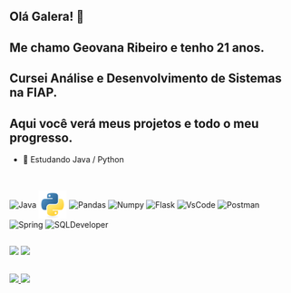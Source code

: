 ## Olá Galera! 👋

## Me chamo Geovana Ribeiro e tenho 21 anos.
## Cursei Análise e Desenvolvimento de Sistemas na FIAP.
## Aqui você verá meus projetos e todo o meu progresso.


- 🌱 Estudando Java / Python

##

<div style="display: inline_block"><br>
  <img align="center" alt="Java" height="75" width="75" src="https://cdn.jsdelivr.net/gh/devicons/devicon@latest/icons/java/java-original-wordmark.svg">
  <img align="center" alt="Python" height="50" width="50" src="https://raw.githubusercontent.com/devicons/devicon/master/icons/python/python-original.svg">
  <img align="center" alt="Pandas" height="50" width="50" src="https://cdn.jsdelivr.net/gh/devicons/devicon@latest/icons/pandas/pandas-original-wordmark.svg" />
  <img align="center" alt="Numpy" height="50" width="50" src="https://cdn.jsdelivr.net/gh/devicons/devicon@latest/icons/numpy/numpy-original.svg" />
  <img align="center" alt="Flask" height="50" width="50" src="https://cdn.jsdelivr.net/gh/devicons/devicon@latest/icons/flask/flask-original-wordmark.svg" />
  <img align="center" alt="VsCode" height="50" width="50" src="https://cdn.jsdelivr.net/gh/devicons/devicon/icons/vscode/vscode-original-wordmark.svg">
  <img align="center" alt="Postman" height="50" width="50" src="https://cdn.jsdelivr.net/gh/devicons/devicon@latest/icons/postman/postman-original.svg">
  <img align="center" alt="Spring" height="50" width="50" src="https://cdn.jsdelivr.net/gh/devicons/devicon@latest/icons/spring/spring-original-wordmark.svg">
  <img align="center" alt="SQLDeveloper" height="50" width="50" src="https://cdn.jsdelivr.net/gh/devicons/devicon@latest/icons/sqldeveloper/sqldeveloper-original.svg">
</div>

##

<div> 
  <a href="geovana.ribeiro.d.s@gmail.com"><img src="https://img.shields.io/badge/-Gmail-%23333?style=for-the-badge&logo=gmail&logoColor=white" target="_blank"></a>
  <a href="https://www.linkedin.com/in/geovana-ribeiro-silva/" target="_blank"><img src="https://img.shields.io/badge/LinkedIn-0077B5?style=for-the-badge&logo=linkedin&logoColor=white" target="_blank" ></a> 
</div>

##

<div>
  <a href="https:https://github.com/GEOVANAAPROGRAMMER">
  <img height="180em" src="https://github-readme-stats.vercel.app/api?username=GEOVANAAPROGRAMMER&show_icons=true&theme=tokyonight"/>
  <img height="180em" src="https://github-readme-stats.vercel.app/api/top-langs/?username=GEOVANAAPROGRAMMER&&layout=compact&langs_count=16&theme=tokyonight"/>
</div>
